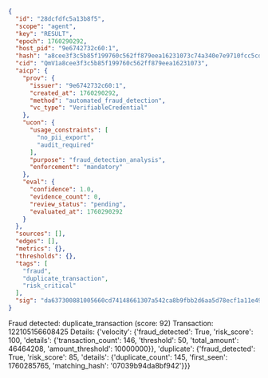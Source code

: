 ```json
{
  "id": "28dcfdfc5a13b8f5",
  "scope": "agent",
  "key": "RESULT",
  "epoch": 1760290292,
  "host_pid": "9e6742732c60:1",
  "hash": "a8cee3f3c5b85f199760c562ff879eea16231073c74a340e7e9710fcc5cd5767",
  "cid": "QmV1a8cee3f3c5b85f199760c562ff879eea16231073",
  "aicp": {
    "prov": {
      "issuer": "9e6742732c60:1",
      "created_at": 1760290292,
      "method": "automated_fraud_detection",
      "vc_type": "VerifiableCredential"
    },
    "ucon": {
      "usage_constraints": [
        "no_pii_export",
        "audit_required"
      ],
      "purpose": "fraud_detection_analysis",
      "enforcement": "mandatory"
    },
    "eval": {
      "confidence": 1.0,
      "evidence_count": 0,
      "review_status": "pending",
      "evaluated_at": 1760290292
    }
  },
  "sources": [],
  "edges": [],
  "metrics": {},
  "thresholds": {},
  "tags": [
    "fraud",
    "duplicate_transaction",
    "risk_critical"
  ],
  "sig": "da637300881005660cd74148661307a542ca8b9fbb2d6aa5d78ecf1a11e49782"
}
```

Fraud detected: duplicate_transaction (score: 92)
Transaction: 122105156608425
Details: {'velocity': {'fraud_detected': True, 'risk_score': 100, 'details': {'transaction_count': 146, 'threshold': 50, 'total_amount': 46464208, 'amount_threshold': 10000000}}, 'duplicate': {'fraud_detected': True, 'risk_score': 85, 'details': {'duplicate_count': 145, 'first_seen': 1760285765, 'matching_hash': '07039b94da8bf942'}}}